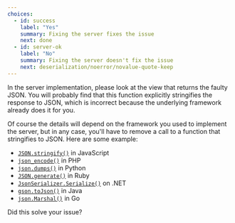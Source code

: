 ```yaml
---
choices:
  - id: success
    label: "Yes"
    summary: Fixing the server fixes the issue
    next: done
  - id: server-ok
    label: "No"
    summary: Fixing the server doesn't fix the issue
    next: deserialization/noerror/novalue-quote-keep
---
```


In the server implementation, please look at the view that returns the faulty JSON.
You will probably find that this function explicitly stringifies the response to JSON, which is incorrect because the underlying framework already does it for you.

Of course the details will depend on the framework you used to implement the server, but in any case, you'll have to remove a call to a function that stringifies to JSON. Here are some example:

* [`JSON.stringify()`](https://developer.mozilla.org/en-US/docs/Web/JavaScript/Reference/Global_Objects/JSON/stringify) in JavaScript
* [`json_encode()`](https://www.php.net/manual/en/function.json-encode.php) in PHP
* [`json.dumps()`](https://docs.python.org/3/library/json.html) in Python
* [`JSON.generate()`](https://ruby-doc.org/stdlib-2.6.3/libdoc/json/rdoc/JSON.html) in Ruby
* [`JsonSerializer.Serialize()`](https://docs.microsoft.com/en-us/dotnet/api/system.text.json.jsonserializer.serialize) on .NET
* [`gson.toJson()`](https://www.javadoc.io/doc/com.google.code.gson/gson/latest/com.google.gson/com/google/gson/Gson.html) in Java
* [`json.Marshal()`](https://golang.org/pkg/encoding/json/) in Go

Did this solve your issue?